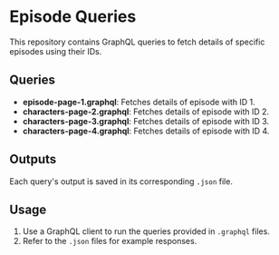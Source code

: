 # Episode Queries

This repository contains GraphQL queries to fetch details of specific episodes using their IDs.

## Queries
- **episode-page-1.graphql**: Fetches details of episode with ID 1.
- **characters-page-2.graphql**: Fetches details of episode with ID 2.
- **characters-page-3.graphql**: Fetches details of episode with ID 3.
- **characters-page-4.graphql**: Fetches details of episode with ID 4.

## Outputs
Each query's output is saved in its corresponding `.json` file.

## Usage
1. Use a GraphQL client to run the queries provided in `.graphql` files.
2. Refer to the `.json` files for example responses.

